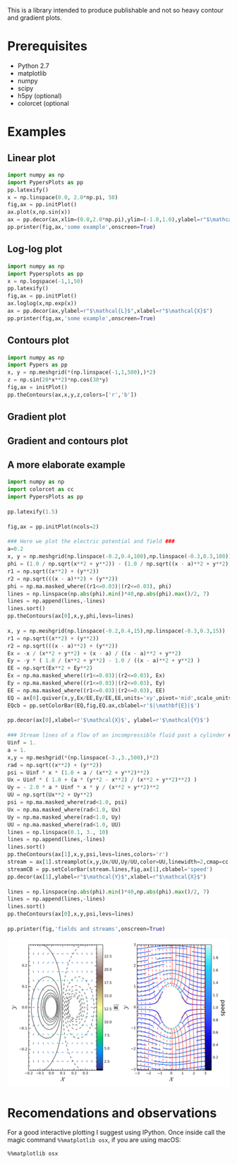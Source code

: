 This is a library intended to produce publishable and not so heavy contour and gradient plots.

# Prerequisites #

  * Python 2.7
  * matplotlib
  * numpy
  * scipy
  * h5py (optional)
  * colorcet (optional

# Examples #

## Linear plot ##

```python
import numpy as np
import PypersPlots as pp
pp.latexify()
x = np.linspace(0.0, 2.0*np.pi, 50)
fig,ax = pp.initPlot()
ax.plot(x,np.sin(x))
ax = pp.decor(ax,xlim=(0.0,2.0*np.pi),ylim=(-1.0,1.0),ylabel=r"$\mathcal{L}$",xlabel=r"$\mathcal{X}$")
pp.printer(fig,ax,'some example',onscreen=True)
```

## Log-log plot ##
```python
import numpy as np
import Pypersplots as pp
x = np.logspace(-1,1,50)
pp.latexify()
fig,ax = pp.initPlot()
ax.loglog(x,np.exp(x))
ax = pp.decor(ax,ylabel=r"$\mathcal{L}$",xlabel=r"$\mathcal{X}$")
pp.printer(fig,ax,'some example',onscreen=True)
```

## Contours plot ##

``` python
import numpy as np
import Pypers as pp
x, y = np.meshgrid(*(np.linspace(-1,1,500),)*2)
z = np.sin(20*x**2)*np.cos(30*y)
fig,ax = initPlot()
pp.theContours(ax,x,y,z,colors=['r','b'])
```

## Gradient plot ##

## Gradient and contours plot ##

## A more elaborate example ##

``` python
import numpy as np
import colorcet as cc
import PypersPlots as pp

pp.latexify(1.5)

fig,ax = pp.initPlot(ncols=2)

### Here we plot the electric potential and field ###
a=0.2
x, y = np.meshgrid(np.linspace(-0.2,0.4,100),np.linspace(-0.3,0.3,100))
phi = (1.0 / np.sqrt(x**2 + y**2)) - (1.0 / np.sqrt((x - a)**2 + y**2))
r1 = np.sqrt((x**2) + (y**2))
r2 = np.sqrt(((x - a)**2) + (y**2))
phi = np.ma.masked_where((r1<=0.03)|(r2<=0.03), phi)
lines = np.linspace(np.abs(phi).min()*40,np.abs(phi).max()/2, 7)
lines = np.append(lines,-lines)
lines.sort()
pp.theContours(ax[0],x,y,phi,levs=lines)

x, y = np.meshgrid(np.linspace(-0.2,0.4,15),np.linspace(-0.3,0.3,15))
r1 = np.sqrt((x**2) + (y**2))
r2 = np.sqrt(((x - a)**2) + (y**2))
Ex = -x / (x**2 + y**2) + (x - a) / ((x - a)**2 + y**2)
Ey = -y * ( 1.0 / (x**2 + y**2) - 1.0 / ((x - a)**2 + y**2) )
EE = np.sqrt(Ex**2 + Ey**2)
Ex = np.ma.masked_where((r1<=0.03)|(r2<=0.03), Ex)
Ey = np.ma.masked_where((r1<=0.03)|(r2<=0.03), Ey)
EE = np.ma.masked_where((r1<=0.03)|(r2<=0.03), EE)
EQ = ax[0].quiver(x,y,Ex/EE,Ey/EE,EE,units='xy',pivot='mid',scale_units='width',cmap='terrain')
EQcb = pp.setColorBar(EQ,fig,EQ.ax,cblabel=r'$|\mathbf{E}|$')

pp.decor(ax[0],xlabel=r'$\mathcal{X}$', ylabel=r'$\mathcal{Y}$')

### Stream lines of a flow of an incompressible fluid past a cylinder ###
Uinf = 1.
a = 1.
x,y = np.meshgrid(*(np.linspace(-3.,3.,500),)*2)
rad = np.sqrt((x**2) + (y**2))
psi = Uinf * x * (1.0 + a / (x**2 + y**2)**2)
Ux = Uinf * ( 1.0 + (a * (y**2 - x**2) / (x**2 + y**2)**2) )
Uy = - 2.0 * a * Uinf * x * y / (x**2 + y**2)**2
UU = np.sqrt(Ux**2 + Uy**2)
psi = np.ma.masked_where(rad<1.0, psi)
Ux = np.ma.masked_where(rad<1.0, Ux)
Uy = np.ma.masked_where(rad<1.0, Uy)
UU = np.ma.masked_where(rad<1.0, UU)
lines = np.linspace(0.1, 3., 10)
lines = np.append(lines,-lines)
lines.sort()
pp.theContours(ax[1],x,y,psi,levs=lines,colors='r')
stream = ax[1].streamplot(x,y,Ux/UU,Uy/UU,color=UU,linewidth=2,cmap=cc.cm['kbc'])
streamCB = pp.setColorBar(stream.lines,fig,ax[1],cblabel='speed')
pp.decor(ax[1],ylabel=r"$\mathcal{Y}$",xlabel=r"$\mathcal{X}$")

lines = np.linspace(np.abs(phi).min()*40,np.abs(phi).max()/2, 7)
lines = np.append(lines,-lines)
lines.sort()
pp.theContours(ax[0],x,y,psi,levs=lines)

pp.printer(fig,'fields and streams',onscreen=True)

```

![](README_figs/fields_and_streams.png)

# Recomendations and observations #

For a good interactive plotting I suggest using IPython. Once inside call the magic command `%%matplotlib osx`, if you are using macOS:

``` jupyter-notebook
%%matplotlib osx
```
